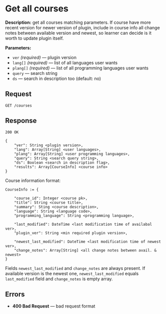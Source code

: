 # Get all courses

**Description:** 
get all courses matching parameters. If course have more recent 
version for newer version of plugin, include in course info all
change notes between available version and newest, so learner
can decide is it worth to update plugin itself.

**Parameters:**

* `ver` *(required)* — plugin version
* `lang[]` *(required)* — list of all languages user wants
* `plang[]` *(required)* — list of all programming languages user wants
* `query` — search string 
* `ds` — search in description too (default: no)

## Request

```
GET /courses
```

## Response

```
200 OK

{
    "ver": String <plugin version>,
    "lang": Array[String] <user languages>,
    "plang": Array[String] <user programming languages>,
    "query": String <search query string>,
    "ds": Boolean <search in description flag>,
    "results": Array[CourseInfo] <course info>
}
```

Course information format:

```
CourseInfo := {

    "course_id": Integer <course pk>,
    "title": String <course title>,
    "summary": Sting <course description>,
    "language": String <language code>,
    "programming_language": String <programming language>,

    "last_modified": DateTime <last modification time of availabal ver>,
    "plugin_ver": String <min required plugin version>,
    
    "newest_last_modified": DateTime <last modification time of newest ver>,
    "change_notes": Array[String] <all change notes between avail. & newest>
}
```

Fields `newest_last_modified` and `change_notes` are always present. If
available version is the newest one, `newest_last_modified` equals
`last_modified` field and `change_notes` is empty array.



## Errors

* **400 Bad Request** — bad request format